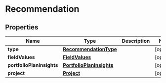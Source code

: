 
# Recommendation

## Properties
Name | Type | Description | Notes
------------ | ------------- | ------------- | -------------
**type** | [**RecommendationType**](RecommendationType.md) |  |  [optional]
**fieldValues** | [**FieldValues**](FieldValues.md) |  |  [optional]
**portfolioPlanInsights** | [**PortfolioPlanInsights**](PortfolioPlanInsights.md) |  |  [optional]
**project** | [**Project**](Project.md) |  |  [optional]




